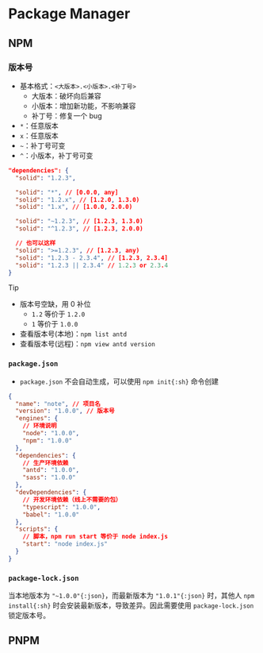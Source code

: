 # Package Manager

## NPM

### 版本号

- 基本格式：`<大版本>.<小版本>.<补丁号>`
  - 大版本：破坏向后兼容
  - 小版本：增加新功能，不影响兼容
  - 补丁号：修复一个 bug
- `*`：任意版本
- `x`：任意版本
- `~`：补丁号可变
- `^`：小版本，补丁号可变

```json
"dependencies": {
  "solid": "1.2.3",

  "solid": "*", // [0.0.0, any]
  "solid": "1.2.x", // [1.2.0, 1.3.0)
  "solid": "1.x", // [1.0.0, 2.0.0)

  "solid": "~1.2.3", // [1.2.3, 1.3.0)
  "solid": "^1.2.3", // [1.2.3, 2.0.0)

  // 也可以这样
  "solid": ">=1.2.3", // [1.2.3, any)
  "solid": "1.2.3 - 2.3.4", // [1.2.3, 2.3.4]
  "solid": "1.2.3 || 2.3.4" // 1.2.3 or 2.3.4
}
```

> [!TIP]
>
> - 版本号空缺，用 0 补位
>   - `1.2` 等价于 `1.2.0`
>   - `1` 等价于 `1.0.0`
> - 查看版本号(本地)：`npm list antd`
> - 查看版本号(远程)：`npm view antd version`

### `package.json`

- `package.json` 不会自动生成，可以使用 `npm init{:sh}` 命令创建

```json filename="package.json"
{
  "name": "note", // 项目名
  "version": "1.0.0", // 版本号
  "engines": {
    // 环境说明
    "node": "1.0.0",
    "npm": "1.0.0"
  },
  "dependencies": {
    // 生产环境依赖
    "antd": "1.0.0",
    "sass": "1.0.0"
  },
  "devDependencies": {
    // 开发环境依赖（线上不需要的包）
    "typescript": "1.0.0",
    "babel": "1.0.0"
  },
  "scripts": {
    // 脚本，npm run start 等价于 node index.js
    "start": "node index.js"
  }
}
```

### `package-lock.json`

当本地版本为 `"~1.0.0"{:json}`，而最新版本为 `"1.0.1"{:json}` 时，其他人 `npm install{:sh}` 时会安装最新版本，导致差异。因此需要使用 `package-lock.json` 锁定版本号。

## PNPM
